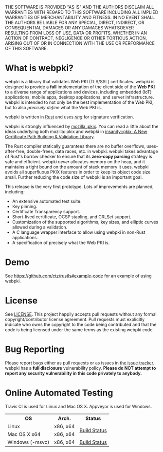 THE SOFTWARE IS PROVIDED "AS IS" AND THE AUTHORS DISCLAIM ALL WARRANTIES
WITH REGARD TO THIS SOFTWARE INCLUDING ALL IMPLIED WARRANTIES OF
MERCHANTABILITY AND FITNESS. IN NO EVENT SHALL THE AUTHORS BE LIABLE FOR
ANY SPECIAL, DIRECT, INDIRECT, OR CONSEQUENTIAL DAMAGES OR ANY DAMAGES
WHATSOEVER RESULTING FROM LOSS OF USE, DATA OR PROFITS, WHETHER IN AN
ACTION OF CONTRACT, NEGLIGENCE OR OTHER TORTIOUS ACTION, ARISING OUT OF
OR IN CONNECTION WITH THE USE OR PERFORMANCE OF THIS SOFTWARE.



What is webpki?
==================

webpki is a library that validates Web PKI (TLS/SSL) certificates. webpki
is designed to provide a **full** implementation of the client side of the
**Web PKI** to a diverse range of applications and devices,
including embedded (IoT) applications, mobile apps, desktop applications, and
server infrastructure. webpki is intended to not only be the best
implementation of the Web PKI, but to also *precisely define* what the Web PKI
is.

webpki is written in [Rust](https://www.rust-lang.org/) and uses
[*ring*](https://github.com/briansmith/ring) for signature verification.

webpki is strongly influenced by
[mozilla::pkix](https://github.com/briansmith/mozillapkix). You can read a
little about the ideas underlying both mozilla::pkix and webpki in
[insanity::pkix: A New Certificate Path Building & Validation
Library](https://briansmith.org/insanity-pkix).

The Rust compiler statically guarantees there are no buffer overflows,
uses-after-free, double-frees, data races, etc. in webpki. webpki takes
advantage of Rust's borrow checker to ensure that its **zero-copy parsing**
strategy is safe and efficient. webpki *never* allocates memory on the heap,
and it maintains a tight bound on the amount of stack memory it uses. webpki
avoids all superfluous PKIX features in order to keep its object code size
small. Further reducing the code size of webpki is an important goal.

This release is the very first prototype. Lots of improvements are planned,
including:

* An extensive automated test suite.
* Key pinning.
* Certificate Transparency support.
* Short-lived certificate, OCSP stapling, and CRLSet support.
* Customization of the supported algorithms, key sizes, and elliptic curves
  allowed during a validation.
* A C language wrapper interface to allow using webpki in non-Rust
  applications.
* A specification of precisely what the Web PKI is.



Demo
====

See https://github.com/ctz/rustls#example-code for an example of using
webpki.



License
=======

See [LICENSE](LICENSE). This project happily accepts pull requests without any
formal copyright/contributor license agreement. Pull requests must explicitly
indicate who owns the copyright to the code being contributed and that the code
is being licensed under the same terms as the existing webpki code.



Bug Reporting
=============

Please report bugs either as pull requests or as issues in [the issue
tracker](https://github.com/briansmith/webpki/issues). webpki has a
**full disclosure** vulnerability policy. **Please do NOT attempt to report
any security vulnerability in this code privately to anybody.**



Online Automated Testing
========================

Travis CI is used for Linux and Mac OS X. Appveyor is used for Windows.

<table>
<tr><th>OS</th><th>Arch.</th><th>Status</th>
<tr><td>Linux</td>
    <td>x86, x64</td>
    <td rowspan=2><a href=https://travis-ci.org/briansmith/webpki>Build Status</a></td>
</tr>
<tr><td>Mac OS X x64</td>
    <td>x86, x64</td>
</tr>
<tr><td>Windows (-msvc)</td>
    <td>x86, x64</td>
    <td><a href=https://ci.appveyor.com/project/briansmith/webpki/branch/master>Build Status</a></td>
</tr>
</table>

